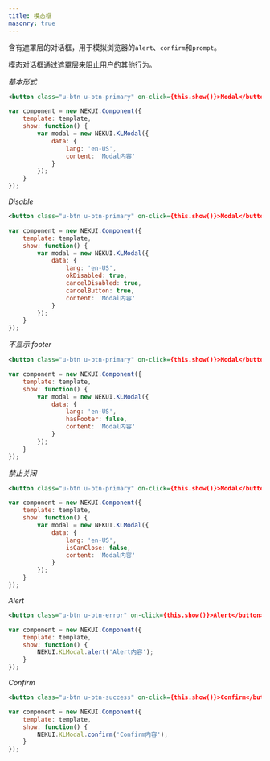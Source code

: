 ```yaml
---
title: 模态框
masonry: true
---
```

含有遮罩层的对话框，用于模拟浏览器的`alert`、`confirm`和`prompt`。

模态对话框通过遮罩层来阻止用户的其他行为。

<!-- demo_start -->
*基本形式*

<div class="m-example"></div>

```xml
<button class="u-btn u-btn-primary" on-click={this.show()}>Modal</button>
```

```javascript
var component = new NEKUI.Component({
    template: template,
    show: function() {
        var modal = new NEKUI.KLModal({
            data: {
                lang: 'en-US',
                content: 'Modal内容'
            }
        });
    }
});
```
<!-- demo_end -->

<!-- demo_start -->
*Disable*

<div class="m-example"></div>

```xml
<button class="u-btn u-btn-primary" on-click={this.show()}>Modal</button>
```

```javascript
var component = new NEKUI.Component({
    template: template,
    show: function() {
        var modal = new NEKUI.KLModal({
            data: {
                lang: 'en-US',
                okDisabled: true,
                cancelDisabled: true,
                cancelButton: true,
                content: 'Modal内容'
            }
        });
    }
});
```
<!-- demo_end -->

<!-- demo_start -->
*不显示 footer*

<div class="m-example"></div>

```xml
<button class="u-btn u-btn-primary" on-click={this.show()}>Modal</button>
```

```javascript
var component = new NEKUI.Component({
    template: template,
    show: function() {
        var modal = new NEKUI.KLModal({
            data: {
                lang: 'en-US',
                hasFooter: false,
                content: 'Modal内容'
            }
        });
    }
});
```
<!-- demo_end -->

<!-- demo_start -->
*禁止关闭*

<div class="m-example"></div>

```xml
<button class="u-btn u-btn-primary" on-click={this.show()}>Modal</button>
```

```javascript
var component = new NEKUI.Component({
    template: template,
    show: function() {
        var modal = new NEKUI.KLModal({
            data: {
                lang: 'en-US',
                isCanClose: false,
                content: 'Modal内容'
            }
        });
    }
});
```
<!-- demo_end -->

<!-- demo_start -->
*Alert*

<div class="m-example"></div>

```xml
<button class="u-btn u-btn-error" on-click={this.show()}>Alert</button>
```

```javascript
var component = new NEKUI.Component({
    template: template,
    show: function() {
        NEKUI.KLModal.alert('Alert内容');
    }
});
```
<!-- demo_end -->

<!-- demo_start -->
*Confirm*

<div class="m-example"></div>

```xml
<button class="u-btn u-btn-success" on-click={this.show()}>Confirm</button>
```

```javascript
var component = new NEKUI.Component({
    template: template,
    show: function() {
        NEKUI.KLModal.confirm('Confirm内容');
    }
});
```
<!-- demo_end -->
